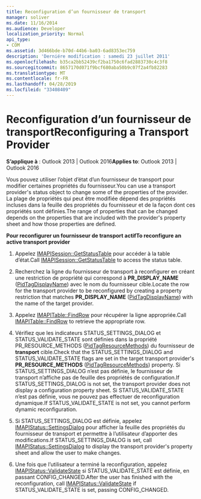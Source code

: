 ```yaml
---
title: Reconfiguration d’un fournisseur de transport
manager: soliver
ms.date: 11/16/2014
ms.audience: Developer
localization_priority: Normal
api_type:
- COM
ms.assetid: 3d466bde-b70d-44b6-ba03-6ad8353ec759
description: 'Derniére modification : samedi 23 juillet 2011'
ms.openlocfilehash: b35ca2bb52439cf2ba1750c6fad2883730c4c3f8
ms.sourcegitcommit: 8657170d071f9bcf680aba50b9c07f2a4fb82283
ms.translationtype: MT
ms.contentlocale: fr-FR
ms.lasthandoff: 04/28/2019
ms.locfileid: "33408409"
---
```

# <a name="reconfiguring-a-transport-provider"></a><span data-ttu-id="2793f-103">Reconfiguration d’un fournisseur de transport</span><span class="sxs-lookup"><span data-stu-id="2793f-103">Reconfiguring a Transport Provider</span></span>

  
  
<span data-ttu-id="2793f-104">**S’applique à** : Outlook 2013 | Outlook 2016</span><span class="sxs-lookup"><span data-stu-id="2793f-104">**Applies to**: Outlook 2013 | Outlook 2016</span></span> 
  
<span data-ttu-id="2793f-105">Vous pouvez utiliser l’objet d’état d’un fournisseur de transport pour modifier certaines propriétés du fournisseur.</span><span class="sxs-lookup"><span data-stu-id="2793f-105">You can use a transport provider's status object to change some of the properties of the provider.</span></span> <span data-ttu-id="2793f-106">La plage de propriétés qui peut être modifiée dépend des propriétés incluses dans la feuille des propriétés du fournisseur et de la façon dont ces propriétés sont définies.</span><span class="sxs-lookup"><span data-stu-id="2793f-106">The range of properties that can be changed depends on the properties that are included with the provider's property sheet and how those properties are defined.</span></span> 
  
 <span data-ttu-id="2793f-107">**Pour reconfigurer un fournisseur de transport actif**</span><span class="sxs-lookup"><span data-stu-id="2793f-107">**To reconfigure an active transport provider**</span></span>
  
1. <span data-ttu-id="2793f-108">Appelez [IMAPISession::GetStatusTable](imapisession-getstatustable.md) pour accéder à la table d’état.</span><span class="sxs-lookup"><span data-stu-id="2793f-108">Call [IMAPISession::GetStatusTable](imapisession-getstatustable.md) to access the status table.</span></span> 
    
2. <span data-ttu-id="2793f-109">Recherchez la ligne du fournisseur de transport à reconfigurer en créant une restriction de propriété qui correspond à **PR_DISPLAY_NAME** ([PidTagDisplayName](pidtagdisplayname-canonical-property.md)) avec le nom du fournisseur cible.</span><span class="sxs-lookup"><span data-stu-id="2793f-109">Locate the row for the transport provider to be reconfigured by creating a property restriction that matches **PR_DISPLAY_NAME** ([PidTagDisplayName](pidtagdisplayname-canonical-property.md)) with the name of the target provider.</span></span> 
    
3. <span data-ttu-id="2793f-110">Appelez [IMAPITable::FindRow](imapitable-findrow.md) pour récupérer la ligne appropriée.</span><span class="sxs-lookup"><span data-stu-id="2793f-110">Call [IMAPITable::FindRow](imapitable-findrow.md) to retrieve the appropriate row.</span></span> 
    
4. <span data-ttu-id="2793f-111">Vérifiez que les indicateurs STATUS_SETTINGS_DIALOG et STATUS_VALIDATE_STATE sont définies dans la propriété PR_RESOURCE_METHODS ([PidTagResourceMethods](pidtagresourcemethods-canonical-property.md)) du fournisseur de **transport** cible.</span><span class="sxs-lookup"><span data-stu-id="2793f-111">Check that the STATUS_SETTINGS_DIALOG and STATUS_VALIDATE_STATE flags are set in the target transport provider's **PR_RESOURCE_METHODS** ([PidTagResourceMethods](pidtagresourcemethods-canonical-property.md)) property.</span></span> <span data-ttu-id="2793f-112">Si STATUS_SETTINGS_DIALOG n’est pas définie, le fournisseur de transport n’affiche pas de feuille des propriétés de configuration.</span><span class="sxs-lookup"><span data-stu-id="2793f-112">If STATUS_SETTINGS_DIALOG is not set, the transport provider does not display a configuration property sheet.</span></span> <span data-ttu-id="2793f-113">Si STATUS_VALIDATE_STATE n’est pas définie, vous ne pouvez pas effectuer de reconfiguration dynamique.</span><span class="sxs-lookup"><span data-stu-id="2793f-113">If STATUS_VALIDATE_STATE is not set, you cannot perform dynamic reconfiguration.</span></span>
    
5. <span data-ttu-id="2793f-114">Si STATUS_SETTINGS_DIALOG est définie, appelez [IMAPIStatus::SettingsDialog](imapistatus-settingsdialog.md) pour afficher la feuille des propriétés du fournisseur de transport et permettre à l’utilisateur d’apporter des modifications.</span><span class="sxs-lookup"><span data-stu-id="2793f-114">If STATUS_SETTINGS_DIALOG is set, call [IMAPIStatus::SettingsDialog](imapistatus-settingsdialog.md) to display the transport provider's property sheet and allow the user to make changes.</span></span> 
    
6. <span data-ttu-id="2793f-115">Une fois que l’utilisateur a terminé la reconfiguration, appelez [IMAPIStatus::ValidateState](imapistatus-validatestate.md) si STATUS_VALIDATE_STATE est définie, en passant CONFIG_CHANGED.</span><span class="sxs-lookup"><span data-stu-id="2793f-115">After the user has finished with the reconfiguration, call [IMAPIStatus::ValidateState](imapistatus-validatestate.md) if STATUS_VALIDATE_STATE is set, passing CONFIG_CHANGED.</span></span> 
    

